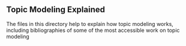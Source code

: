 ## Topic Modeling Explained

The files in this directory help to explain how topic modeling works, including bibliographies of some of the most accessible work on topic modeling
